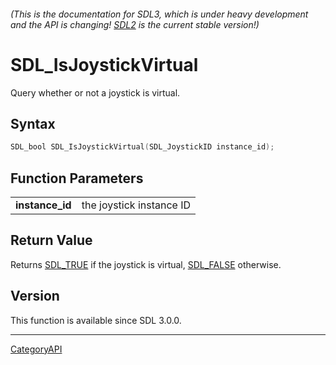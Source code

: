 ###### (This is the documentation for SDL3, which is under heavy development and the API is changing! [SDL2](https://wiki.libsdl.org/SDL2/) is the current stable version!)
# SDL_IsJoystickVirtual

Query whether or not a joystick is virtual.

## Syntax

```c
SDL_bool SDL_IsJoystickVirtual(SDL_JoystickID instance_id);

```

## Function Parameters

|                     |                          |
| ------------------- | ------------------------ |
| **instance_id**     | the joystick instance ID |

## Return Value

Returns [SDL_TRUE](SDL_TRUE.md) if the joystick is virtual,
[SDL_FALSE](SDL_FALSE.md) otherwise.

## Version

This function is available since SDL 3.0.0.

----
[CategoryAPI](CategoryAPI.md)
